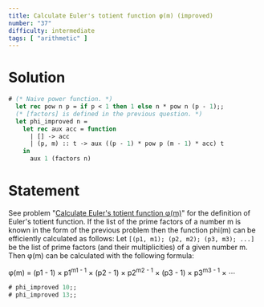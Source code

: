 ```yaml
---
title: Calculate Euler's totient function φ(m) (improved)
number: "37"
difficulty: intermediate
tags: [ "arithmetic" ]
---
```


# Solution

```ocaml
# (* Naive power function. *)
  let rec pow n p = if p < 1 then 1 else n * pow n (p - 1);;
  (* [factors] is defined in the previous question. *)
  let phi_improved n =
    let rec aux acc = function
      | [] -> acc
      | (p, m) :: t -> aux ((p - 1) * pow p (m - 1) * acc) t
    in
      aux 1 (factors n)
```

# Statement

See problem "[Calculate Euler&#39;s totient function φ(m)][totient]" for
the definition of Euler's totient function. If the list of the prime
factors of a number m is known in the form of the previous problem then
the function phi(m) can be efficiently calculated as follows: Let
`[(p1, m1); (p2, m2); (p3, m3); ...]` be the list of prime factors
(and their multiplicities) of a given number m. Then φ(m) can be
calculated with the following formula:

φ(m) = (p1 - 1) × p1<sup>m1 - 1</sup> × (p2 - 1) ×
p2<sup>m2 - 1</sup> × (p3 - 1) × p3<sup>m3 - 1</sup> × ⋯

[totient]: #CalculateEuler39stotientfunctionmmedium

```ocaml
# phi_improved 10;;
# phi_improved 13;;
```
